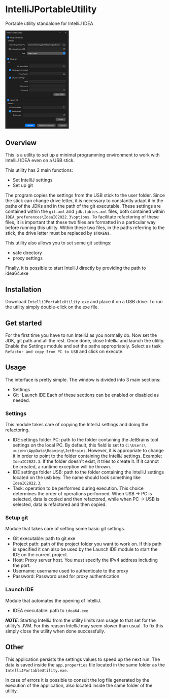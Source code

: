 # IntelliJPortableUtility
Portable utility standalone for IntelliJ IDEA

<img src="images/screenshot.png" width="200"/>

## Overview

This is a utility to set up a minimal programming environment to work with IntelliJ IDEA even on a USB stick.

This utility has 2 main functions:
- Set IntelliJ settings
- Set up git

The program copies the settings from the USB stick to the user folder.
Since the stick can change drive letter, it is necessary to constantly adapt it in the paths of the JDKs and in the path of the git executable.
These settings are contained within the `git.xml` and `jdk.tables.xml` files, both contained within `IDEA_preferences\IdeaIC2022.3\options`.
To facilitate refactoring of these files, it is important that these two files are formatted in a particular way before running this utility.
Within these two files, in the paths referring to the stick, the drive letter must be replaced by `$TOKEN$`.

This utility also allows you to set some git settings:
- safe directory
- proxy settings

Finally, it is possible to start IntelliJ directly by providing the path to idea64.exe

## Installation

Download `IntelliJPortableUtility.exe` and place it on a USB drive.
To run the utility simply double-click on the exe file.

## Get started

For the first time you have to run IntelliJ as you normally do. Now set the JDK, git path and all the rest.
Once done, close IntelliJ and launch the utility. Enable the Settings module and set the paths appropriately. Select as task `Refactor and copy from PC to USB` and click on execute.

## Usage

The interface is pretty simple.
The window is divided into 3 main sections:
- Settings
- Git
-Launch IDE
Each of these sections can be enabled or disabled as needed.

### Settings
This module takes care of copying the IntelliJ settings and doing the refactoring.
- IDE settings folder PC: path to the folder containing the JetBrains tool settings on the local PC.
By default, this field is set to `C:\Users\<user>\AppData\Roaming\JetBrains`.
However, it is appropriate to change it in order to point to the folder containing the IntelliJ settings. Example: ```IdeaIC2022.3```.
If the folder doesn't exist, it tries to create it.
If it cannot be created, a runtime exception will be thrown.
- IDE settings folder USB: path to the folder containing the IntelliJ settings located on the usb key.
The name should look something like `IdeaIC2022.3`.
- Task: operation to be performed during execution.
This choice determines the order of operations performed.
When USB -> PC is selected, data is copied and then refactored, while when PC -> USB is selected, data is refactored and then copied.

### Setup git

Module that takes care of setting some basic git settings.

- Git executable: path to git.exe
- Project path: path of the project folder you want to work on. If this path is specified it can also be used by the Launch IDE module to start the IDE on the current project.
- Host: Proxy server host. You must specify the IPv4 address including the port.
- Username: username used to authenticate to the proxy
- Password: Password used for proxy authentication

### Launch IDE
Module that automates the opening of IntelliJ.

- IDEA executable: path to `idea64.exe`

***NOTE***: Starting IntelliJ from the utility limits ram usage to that set for the utility's JVM. For this reason IntelliJ may seem slower than usual. To fix this simply close the utility when done successfully.

## Other

This application persists the settings values to speed up the next run. The data is saved inside the `app.properties` file located in the same folder as the `IntelliJPortableUtility.exe`.

In case of errors it is possible to consult the log file generated by the execution of the application, also located inside the same folder of the utility.
